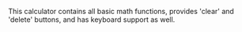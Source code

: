 This calculator contains all basic math functions, provides 'clear' and 'delete' buttons, and has keyboard support as well.